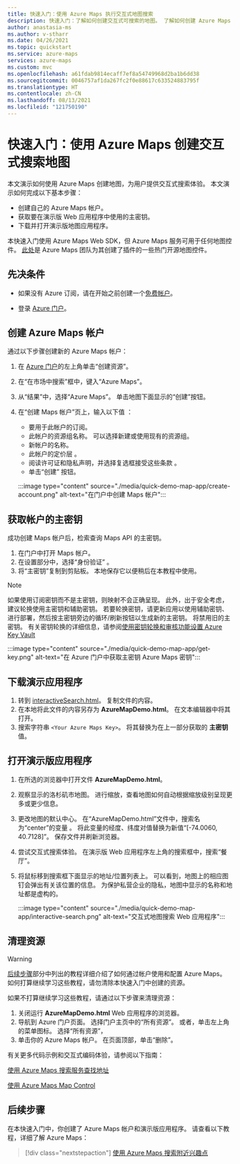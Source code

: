 ```yaml
---
title: 快速入门：使用 Azure Maps 执行交互式地图搜索
description: 快速入门：了解如何创建交互式可搜索的地图。 了解如何创建 Azure Maps 帐户、获取主密钥，以及使用 Web SDK 设置地图应用程序
author: anastasia-ms
ms.author: v-stharr
ms.date: 04/26/2021
ms.topic: quickstart
ms.service: azure-maps
services: azure-maps
ms.custom: mvc
ms.openlocfilehash: a61fdab9814ecaff7ef8a54749968d2ba1b6dd38
ms.sourcegitcommit: 0046757af1da267fc2f0e88617c633524883795f
ms.translationtype: HT
ms.contentlocale: zh-CN
ms.lasthandoff: 08/13/2021
ms.locfileid: "121750190"
---
```

# <a name="quickstart-create-an-interactive-search-map-with-azure-maps"></a>快速入门：使用 Azure Maps 创建交互式搜索地图

本文演示如何使用 Azure Maps 创建地图，为用户提供交互式搜索体验。 本文演示如何完成以下基本步骤：

* 创建自己的 Azure Maps 帐户。
* 获取要在演示版 Web 应用程序中使用的主密钥。
* 下载并打开演示版地图应用程序。

本快速入门使用 Azure Maps Web SDK，但 Azure Maps 服务可用于任何地图控件。 [此处](open-source-projects.md#third-part-map-control-plugins)是 Azure Maps 团队为其创建了插件的一些热门开源地图控件。

## <a name="prerequisites"></a>先决条件

* 如果没有 Azure 订阅，请在开始之前创建一个[免费帐户](https://azure.microsoft.com/free/?WT.mc_id=A261C142F)。

* 登录 [Azure 门户](https://portal.azure.com)。

<a id="createaccount"></a>

## <a name="create-an-azure-maps-account"></a>创建 Azure Maps 帐户

通过以下步骤创建新的 Azure Maps 帐户：

1. 在 [Azure 门户](https://portal.azure.com)的左上角单击“创建资源”。
2. 在“在市场中搜索”框中，键入“Azure Maps”。
3. 从“结果”中，选择“Azure Maps”。 单击地图下面显示的“创建”按钮。
4. 在“创建 Maps 帐户”页上，输入以下值  ：
    * 要用于此帐户的订阅。
    * 此帐户的资源组名称。 可以选择新建或使用现有的资源组。
    * 新帐户的名称。
    * 此帐户的定价层  。
    * 阅读许可证和隐私声明，并选择复选框接受这些条款   。
    * 单击“创建”  按钮。

    :::image type="content" source="./media/quick-demo-map-app/create-account.png" alt-text="在门户中创建 Maps 帐户":::

<a id="getkey"></a>

## <a name="get-the-primary-key-for-your-account"></a>获取帐户的主密钥

成功创建 Maps 帐户后，检索查询 Maps API 的主密钥。

1. 在门户中打开 Maps 帐户。
2. 在设置部分中，选择“身份验证”  。
3. 将“主密钥”复制到剪贴板。 本地保存它以便稍后在本教程中使用。

>[!NOTE]
> 如果使用订阅密钥而不是主密钥，则映射不会正确呈现。 此外，出于安全考虑，建议轮换使用主密钥和辅助密钥。 若要轮换密钥，请更新应用以使用辅助密钥、进行部署，然后按主密钥旁边的循环/刷新按钮以生成新的主密钥。 将禁用旧的主密钥。 有关密钥轮换的详细信息，请参阅[使用密钥轮换和审核功能设置 Azure Key Vault](../key-vault/secrets/tutorial-rotation-dual.md)

:::image type="content" source="./media/quick-demo-map-app/get-key.png" alt-text="在 Azure 门户中获取主密钥 Azure Maps 密钥":::

## <a name="download-the-demo-application"></a>下载演示应用程序

1. 转到 [interactiveSearch.html](https://github.com/Azure-Samples/AzureMapsCodeSamples/blob/master/AzureMapsCodeSamples/Tutorials/interactiveSearch.html)。 复制文件的内容。
2. 在本地将此文件的内容另存为 **AzureMapDemo.html**。 在文本编辑器中将其打开。
3. 搜索字符串 `<Your Azure Maps Key>`。 将其替换为在上一部分获取的 **主密钥** 值。

## <a name="open-the-demo-application"></a>打开演示版应用程序

1. 在所选的浏览器中打开文件 **AzureMapDemo.html**。
2. 观察显示的洛杉矶市地图。 进行缩放，查看地图如何自动根据缩放级别呈现更多或更少信息。
3. 更改地图的默认中心。 在“AzureMapDemo.html”文件中，搜索名为“center”的变量 。 将此变量的经度、纬度对值替换为新值“[-74.0060, 40.7128]”。 保存文件并刷新浏览器。
4. 尝试交互式搜索体验。 在演示版 Web 应用程序左上角的搜索框中，搜索“餐厅”。
5. 将鼠标移到搜索框下面显示的地址/位置列表上。 可以看到，地图上的相应图钉会弹出有关该位置的信息。 为保护私营企业的隐私，地图中显示的名称和地址都是虚构的。

    :::image type="content" source="./media/quick-demo-map-app/interactive-search.png" alt-text="交互式地图搜索 Web 应用程序":::


## <a name="clean-up-resources"></a>清理资源

>[!WARNING]
>[后续步骤](#next-steps)部分中列出的教程详细介绍了如何通过帐户使用和配置 Azure Maps。 如何打算继续学习这些教程，请勿清除本快速入门中创建的资源。

如果不打算继续学习这些教程，请通过以下步骤来清理资源：

1. 关闭运行 **AzureMapDemo.html** Web 应用程序的浏览器。
2. 导航到 Azure 门户页面。 选择门户主页中的“所有资源”。 或者，单击左上角的菜单图标。 选择“所有资源”，
3. 单击你的 Azure Maps 帐户。 在页面顶部，单击“删除”。

有关更多代码示例和交互式编码体验，请参阅以下指南：

[使用 Azure Maps 搜索服务查找地址](how-to-search-for-address.md)

[使用 Azure Maps Map Control](how-to-use-map-control.md)

## <a name="next-steps"></a>后续步骤

在本快速入门中，你创建了 Azure Maps 帐户和演示版应用程序。 请查看以下教程，详细了解 Azure Maps：

> [!div class="nextstepaction"]
> [使用 Azure Maps 搜索附近兴趣点](tutorial-search-location.md)
